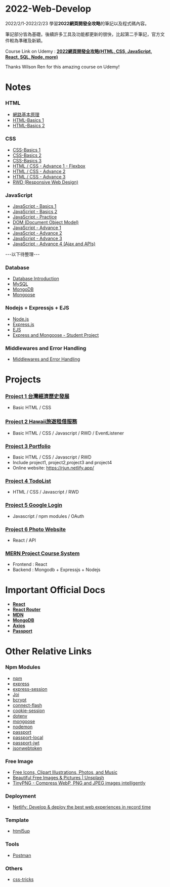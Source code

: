 # 2022-Web-Develop
2022/2/1-2022/2/23 學習**2022網頁開發全攻略**的筆記以及程式碼內容。  

筆記部分皆為基礎。後續許多工具及功能都更新的很快，比起第二手筆記，官方文件較為準確及新穎。

Course Link on Udemy : [**2022網頁開發全攻略(HTML, CSS, JavaScript, React, SQL, Node, more)**](https://www.udemy.com/course/html5-css3-z/)

Thanks Wilson Ren for this amazing course on Udemy!

# Notes
### HTML
* [網路基本原理](https://github.com/xxrjun/2022-Web-Develop/blob/main/notes/html/HTML/%E7%B6%B2%E8%B7%AF%E5%9F%BA%E6%9C%AC%E5%8E%9F%E7%90%86.md)  
* [HTML-Basics 1](https://github.com/xxrjun/2022-Web-Develop/blob/main/notes/html/HTML/HTML-Basics%201.md)  
* [HTML-Basics 2](https://github.com/xxrjun/2022-Web-Develop/blob/main/notes/html/HTML/HTML-Basics%202.md)

### CSS
* [CSS-Basics 1](https://github.com/xxrjun/2022-Web-Develop/blob/main/notes/css/CSS/CSS-Basics%201.md)  
* [CSS-Basics 2](https://github.com/xxrjun/2022-Web-Develop/blob/main/notes/css/CSS/CSS-Basics%202.md)  
* [CSS-Basics 3](https://github.com/xxrjun/2022-Web-Develop/blob/main/notes/css/CSS/CSS-Basics%203.md)  
* [HTML / CSS - Advance 1 - Flexbox](https://github.com/xxrjun/2022-Web-Develop/blob/main/notes/css/CSS/HTML%20CSS%20-%20Advance%201%20-%20Flexbox.md)  
* [HTML / CSS - Advance 2](https://github.com/xxrjun/2022-Web-Develop/blob/main/notes/css/CSS/HTML%20CSS%20-%20Advance%202.md)   
* [HTML / CSS - Advance 3](https://github.com/xxrjun/2022-Web-Develop/blob/main/notes/css/CSS/HTML%20CSS%20-%20Advance%203.md)   
* [RWD (Responsive Web Design)](https://github.com/xxrjun/2022-Web-Develop/blob/main/notes/css/CSS/RWD%20(Responsive%20Web%20Design).md)  

### JavaScript 
* [JavaScript - Basics 1](https://github.com/xxrjun/2022-Web-Develop/blob/main/notes/javascript/JavaScript/JavaScript%20-%20Basics%201.md)      
* [JavaScript - Basics 2](https://github.com/xxrjun/2022-Web-Develop/blob/main/notes/javascript/JavaScript/JavaScript%20-%20Basics%202.md)        
* [JavaScript - Practice](https://github.com/xxrjun/2022-Web-Develop/blob/main/notes/javascript/JavaScript/JavaScript%20-%20Practice.md)        
* [DOM (Document Object Model)](https://github.com/xxrjun/2022-Web-Develop/blob/main/notes/javascript/JavaScript/DOM%20(Document%20Object%20Model).md)    
* [JavaScript - Advance 1](https://github.com/xxrjun/2022-Web-Develop/blob/main/notes/javascript/JavaScript/JavaScript%20-%20Advance%201.md)    
* [JavaScript - Advance 2](https://github.com/xxrjun/2022-Web-Develop/blob/main/notes/javascript/JavaScript/JavaScript%20-%20Advance%202.md)     
* [JavaScript - Advance 3](https://github.com/xxrjun/2022-Web-Develop/blob/main/notes/javascript/JavaScript/JavaScript%20-%20Advance%203.md)    
* [JavaScript - Advance 4 (Ajax and APIs)](https://github.com/xxrjun/2022-Web-Develop/blob/main/notes/javascript/JavaScript/JavaScript%20-%20Advance%204%20(Ajax%20and%20APIs).md) 

---以下待整理---
### Database

* [Database Introduction](https://github.com/xxrjun/2022-Web-Develop/tree/main/notes/database)
* [MySQL](https://github.com/xxrjun/2022-Web-Develop/blob/main/notes/database/database/MySQL.md)
* [MongoDB](https://github.com/xxrjun/2022-Web-Develop/blob/main/notes/database/database/MongoDB.md)
* [Mongoose](https://github.com/xxrjun/2022-Web-Develop/blob/main/notes/database/database/Mongoose.md)

### Nodejs + Expressjs + EJS

* [Node.js](https://github.com/xxrjun/2022-Web-Develop/blob/main/notes/nodejs_expressjs_ejs/Nodejs/nodejs.md)
* [Express.js](https://github.com/xxrjun/2022-Web-Develop/blob/main/notes/nodejs_expressjs_ejs/Nodejs/expressjs.md)
* [EJS](https://github.com/xxrjun/2022-Web-Develop/blob/main/notes/nodejs_expressjs_ejs/Nodejs/ejs.md)
* [Express and Mongoose - Student Project](https://github.com/xxrjun/2022-Web-Develop/blob/main/notes/nodejs_expressjs_ejs/Nodejs/express_and_mongoose_student_project.md)

### Middlewares and Error Handling
* [Middlewares and Error Handling](https://github.com/xxrjun/2022-Web-Develop/tree/main/notes/middlewares_and_error_handling)

# Projects
### [**Project 1 台灣經濟歷史發展**](https://github.com/xxrjun/2022-Web-Develop/tree/main/Project1_%E5%8F%B0%E7%81%A3%E7%B6%93%E6%BF%9F%E6%AD%B7%E5%8F%B2%E7%99%BC%E5%B1%95)    
- Basic HTML / CSS

### [**Project 2 Hawaii旅遊租借服務**](https://github.com/xxrjun/2022-Web-Develop/tree/main/Project2_Hawaii%E6%97%85%E9%81%8A%E7%A7%9F%E5%80%9F%E6%9C%8D%E5%8B%99)  
- Basic HTML / CSS / Javascript / RWD / EventListener

### [**Project 3 Portfolio**](https://github.com/xxrjun/2022-Web-Develop/tree/main/Project3_Portfolio)  
- Basic HTML / CSS / Javascript / RWD  
- Include project1, project2,project3 and project4     
- Online website: https://rjun.netlify.app/

### [**Project 4 TodoList**](https://github.com/xxrjun/2022-Web-Develop/tree/main/Project4_TodoList)  
- HTML / CSS / Javascript / RWD

### [**Project 5 Google Login**](https://github.com/xxrjun/2022-Web-Develop/tree/main/Project5_GoogleLogin)  
- Javascript / npm modules / OAuth  

### [**Project 6 Photo Website**](https://github.com/xxrjun/react-photo-website-infinite-scroll)
- React / API

### [**MERN Project Course System**](https://github.com/xxrjun/MERN-Project-Course-System)
- Frontend : React
- Backend : Mongodb + Expressjs + Nodejs

# Important Official Docs

- [**React**](https://reactjs.org/)  
- [**React Router**](https://reactrouter.com/docs/en/v6)  
- [**MDN**](https://developer.mozilla.org/zh-TW/)  
- [**MongoDB**](https://docs.mongodb.com/)   
- [**Axios**](https://axios-http.com/docs/intro)  
- [**Passport**](https://www.passportjs.org/docs/)	 

# Other Relative Links

### Npm Modules
- [npm](https://www.npmjs.com/)	  
- [express](https://www.npmjs.com/package/express)	   		
- [express-session](https://www.npmjs.com/package/express-session)	  	
- [Joi](https://joi.dev/api/?v=17.6.0)	  
- [bcrypt](https://www.npmjs.com/package/bcrypt)	  				
- [connect-flash](https://www.npmjs.com/package/connect-flash)	  				
- [cookie-session](https://www.npmjs.com/package/cookie-session)	  				
- [dotenv](https://www.npmjs.com/package/dotenv)  	  				
- [mongoose](https://www.npmjs.com/package/mongoose)  	  			
- [nodemon](https://www.npmjs.com/package/nodemon)  	  				
- [passport](https://www.npmjs.com/package/passport)  	  			
- [passport-local](https://www.npmjs.com/package/passport-local)  	  			
- [passport-jwt](https://www.npmjs.com/package/passport-jwt)  	  		
- [jsonwebtoken](https://www.npmjs.com/package/jsonwebtoken)  			

### Free Image
- [Free Icons, Clipart Illustrations, Photos, and Music](https://icons8.com/)    
- [Beautiful Free Images & Pictures | Unsplash](https://unsplash.com/)   	 
- [TinyPNG - Compress WebP, PNG and JPEG images intelligently](https://tinypng.com/)	 

### Deployment
- [Netlify: Develop & deploy the best web experiences in record time](https://www.netlify.com/)	  

### Template
- [html5up](https://html5up.net/)

### Tools
- [Postman](https://www.postman.com/)

### Others
- [css-tricks](https://css-tricks.com/)	  
